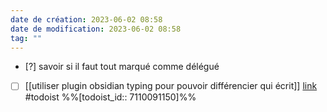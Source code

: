 ```yaml
---
date de création: 2023-06-02 08:58
date de modification: 2023-06-02 08:58
tag: ""
---
```

- [?] savoir si il faut tout marqué comme délégué
- [ ] [[utiliser plugin obsidian typing pour pouvoir différencier qui écrit]]  [link](https://todoist.com/showTask?id=7110091150) #todoist %%[todoist_id:: 7110091150]%%